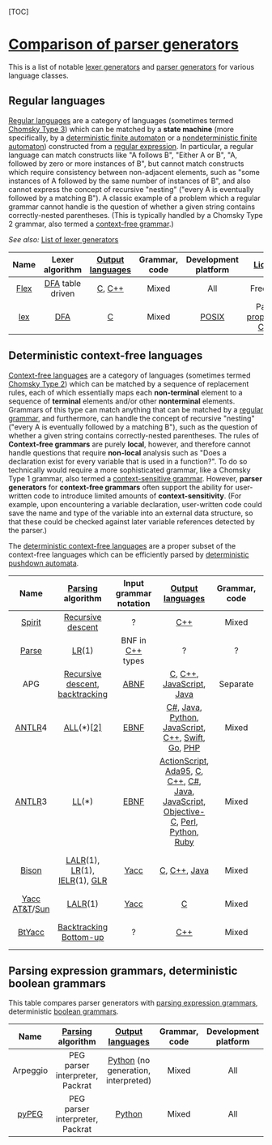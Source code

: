 [TOC]



# [Comparison of parser generators](https://en.wikipedia.org/wiki/Comparison_of_parser_generators)

This is a list of notable [lexer generators](https://en.wikipedia.org/wiki/Lexer_generator) and [parser generators](https://en.wikipedia.org/wiki/Parser_generator) for various language classes.

## Regular languages

[Regular languages](https://en.wikipedia.org/wiki/Regular_language) are a category of languages (sometimes termed [Chomsky Type 3](https://en.wikipedia.org/wiki/Chomsky_hierarchy)) which can be matched by a **state machine** (more specifically, by a [deterministic finite automaton](https://en.wikipedia.org/wiki/Deterministic_finite_automaton) or a [nondeterministic finite automaton](https://en.wikipedia.org/wiki/Nondeterministic_finite_automaton)) constructed from a [regular expression](https://en.wikipedia.org/wiki/Regular_expression). In particular, a regular language can match constructs like "A follows B", "Either A or B", "A, followed by zero or more instances of B", but cannot match constructs which require consistency between non-adjacent elements, such as "some instances of A followed by the same number of instances of B", and also cannot express the concept of recursive "nesting" ("every A is eventually followed by a matching B"). A classic example of a problem which a regular grammar cannot handle is the question of whether a given string contains correctly-nested parentheses. (This is typically handled by a Chomsky Type 2 grammar, also termed a [context-free grammar](https://en.wikipedia.org/wiki/Context-free_grammar).)

*See also:* [List of lexer generators](https://en.wikipedia.org/wiki/List_of_lexer_generators)

|                             Name                             |                       Lexer algorithm                        | [Output languages](https://en.wikipedia.org/wiki/Programming_language) | Grammar, code |             Development platform             |  [License](https://en.wikipedia.org/wiki/Software_license)   |
| :----------------------------------------------------------: | :----------------------------------------------------------: | :----------------------------------------------------------: | :-----------: | :------------------------------------------: | :----------------------------------------------------------: |
| [Flex](https://en.wikipedia.org/wiki/Flex_(lexical_analyser_generator)) | [DFA](https://en.wikipedia.org/wiki/Deterministic_finite_automaton) table driven | [C](https://en.wikipedia.org/wiki/C_(programming_language)), [C++](https://en.wikipedia.org/wiki/C%2B%2B) |     Mixed     |                     All                      |   Free, [BSD](https://en.wikipedia.org/wiki/BSD_licenses)    |
|     [lex](https://en.wikipedia.org/wiki/Lex_(software))      | [DFA](https://en.wikipedia.org/wiki/Deterministic_finite_automaton) | [C](https://en.wikipedia.org/wiki/C_(programming_language))  |     Mixed     | [POSIX](https://en.wikipedia.org/wiki/POSIX) | Partial, [proprietary](https://en.wikipedia.org/wiki/Proprietary_software), [CDDL](https://en.wikipedia.org/wiki/Common_Development_and_Distribution_License) |



## Deterministic context-free languages

[Context-free languages](https://en.wikipedia.org/wiki/Context-free_language) are a category of languages (sometimes termed [Chomsky Type 2](https://en.wikipedia.org/wiki/Chomsky_hierarchy)) which can be matched by a sequence of replacement rules, each of which essentially maps each **non-terminal** element to a sequence of **terminal** elements and/or other **nonterminal** elements. Grammars of this type can match anything that can be matched by a [regular grammar](https://en.wikipedia.org/wiki/Regular_grammar), and furthermore, can handle the concept of recursive "nesting" ("every A is eventually followed by a matching B"), such as the question of whether a given string contains correctly-nested parentheses. The rules of **Context-free grammars** are purely **local**, however, and therefore cannot handle questions that require **non-local** analysis such as "Does a declaration exist for every variable that is used in a function?". To do so technically would require a more sophisticated grammar, like a Chomsky Type 1 grammar, also termed a [context-sensitive grammar](https://en.wikipedia.org/wiki/Context-sensitive_grammar). However, **parser generators** for **context-free grammars** often support the ability for user-written code to introduce limited amounts of **context-sensitivity**. (For example, upon encountering a variable declaration, user-written code could save the name and type of the variable into an external data structure, so that these could be checked against later variable references detected by the parser.)

The [deterministic context-free languages](https://en.wikipedia.org/wiki/Deterministic_context-free_language) are a proper subset of the context-free languages which can be efficiently parsed by [deterministic pushdown automata](https://en.wikipedia.org/wiki/Deterministic_pushdown_automata).

|                             Name                             |  [Parsing](https://en.wikipedia.org/wiki/Parsing) algorithm  |                    Input grammar notation                    | [Output languages](https://en.wikipedia.org/wiki/Programming_language) | Grammar, code | [Lexer](https://en.wikipedia.org/wiki/Lexical_analyzer) |                     Development platform                     | [IDE](https://en.wikipedia.org/wiki/Integrated_development_environment) |  [License](https://en.wikipedia.org/wiki/Software_license)   |
| :----------------------------------------------------------: | :----------------------------------------------------------: | :----------------------------------------------------------: | :----------------------------------------------------------: | :-----------: | :-----------------------------------------------------: | :----------------------------------------------------------: | :----------------------------------------------------------: | :----------------------------------------------------------: |
| [Spirit](https://en.wikipedia.org/wiki/Spirit_Parser_Framework) | [Recursive descent](https://en.wikipedia.org/wiki/Recursive_descent_parser) |                              ?                               |         [C++](https://en.wikipedia.org/wiki/C%2B%2B)         |     Mixed     |                        internal                         |                             All                              |                              No                              | Free, [Boost](https://en.wikipedia.org/wiki/Boost_Software_License) |
|         [Parse](https://github.com/MathiasVP/Parse/)         |  [LR](https://en.wikipedia.org/wiki/Canonical_LR_parser)(1)  |  BNF in [C++](https://en.wikipedia.org/wiki/C%2B%2B) types   |                              ?                               |       ?       |                          none                           |                   C++11 standard compiler                    |                              No                              |    Free, [MIT](https://en.wikipedia.org/wiki/MIT_License)    |
|                             APG                              | [Recursive descent](https://en.wikipedia.org/wiki/Recursive_descent), [backtracking](https://en.wikipedia.org/wiki/Backtracking) |          [ABNF](https://en.wikipedia.org/wiki/ABNF)          | [C](https://en.wikipedia.org/wiki/C_(programming_language)), [C++](https://en.wikipedia.org/wiki/C%2B%2B), [JavaScript](https://en.wikipedia.org/wiki/JavaScript), [Java](https://en.wikipedia.org/wiki/Java_(programming_language)) |   Separate    |                          none                           |                             All                              |                              No                              | Free, [GNU GPL](https://en.wikipedia.org/wiki/GNU_General_Public_License) |
|        [ANTLR](https://en.wikipedia.org/wiki/ANTLR)4         | [ALL](https://en.wikipedia.org/wiki/LL_parser)(*)[[2\]](https://en.wikipedia.org/wiki/Comparison_of_parser_generators#cite_note-2) | [EBNF](https://en.wikipedia.org/wiki/Extended_Backus–Naur_form) | [C#](https://en.wikipedia.org/wiki/C_Sharp_(programming_language)), [Java](https://en.wikipedia.org/wiki/Java_(programming_language)), [Python](https://en.wikipedia.org/wiki/Python_(programming_language)), [JavaScript](https://en.wikipedia.org/wiki/JavaScript), [C++](https://en.wikipedia.org/wiki/C%2B%2B), [Swift](https://en.wikipedia.org/wiki/Swift_(programming_language)), [Go](https://en.wikipedia.org/wiki/Go_(programming_language)), [PHP](https://en.wikipedia.org/wiki/PHP) |     Mixed     |                        generated                        | [Java virtual machine](https://en.wikipedia.org/wiki/Java_virtual_machine) |                             Yes                              |   Free, [BSD](https://en.wikipedia.org/wiki/BSD_licenses)    |
|        [ANTLR](https://en.wikipedia.org/wiki/ANTLR)3         |       [LL](https://en.wikipedia.org/wiki/LL_parser)(*)       | [EBNF](https://en.wikipedia.org/wiki/Extended_Backus–Naur_form) | [ActionScript](https://en.wikipedia.org/wiki/ActionScript), [Ada95](https://en.wikipedia.org/wiki/Ada_(programming_language)), [C](https://en.wikipedia.org/wiki/C_(programming_language)), [C++](https://en.wikipedia.org/wiki/C%2B%2B), [C#](https://en.wikipedia.org/wiki/C_Sharp_(programming_language)), [Java](https://en.wikipedia.org/wiki/Java_(programming_language)), [JavaScript](https://en.wikipedia.org/wiki/JavaScript), [Objective-C](https://en.wikipedia.org/wiki/Objective-C), [Perl](https://en.wikipedia.org/wiki/Perl), [Python](https://en.wikipedia.org/wiki/Python_(programming_language)), [Ruby](https://en.wikipedia.org/wiki/Ruby_(programming_language)) |     Mixed     |                        generated                        | [Java virtual machine](https://en.wikipedia.org/wiki/Java_virtual_machine) |                             Yes                              |   Free, [BSD](https://en.wikipedia.org/wiki/BSD_licenses)    |
|       [Bison](https://en.wikipedia.org/wiki/GNU_Bison)       | [LALR](https://en.wikipedia.org/wiki/LALR_parser)(1), [LR](https://en.wikipedia.org/wiki/Canonical_LR_parser)(1), [IELR](https://en.wikipedia.org/w/index.php?title=IELR_parser&action=edit&redlink=1)(1), [GLR](https://en.wikipedia.org/wiki/GLR_parser) |          [Yacc](https://en.wikipedia.org/wiki/Yacc)          | [C](https://en.wikipedia.org/wiki/C_(programming_language)), [C++](https://en.wikipedia.org/wiki/C%2B%2B), [Java](https://en.wikipedia.org/wiki/Java_(programming_language)) |     Mixed     |                        external                         |                             All                              |                              No                              | Free, [GNU GPL](https://en.wikipedia.org/wiki/GNU_General_Public_License) with exception |
| [Yacc](https://en.wikipedia.org/wiki/Yacc) [AT&T](https://en.wikipedia.org/wiki/AT%26T_Corporation)/[Sun](https://en.wikipedia.org/wiki/Sun_Microsystems) |     [LALR](https://en.wikipedia.org/wiki/LALR_parser)(1)     |          [Yacc](https://en.wikipedia.org/wiki/Yacc)          | [C](https://en.wikipedia.org/wiki/C_(programming_language))  |     Mixed     |                        external                         |         [POSIX](https://en.wikipedia.org/wiki/POSIX)         |                              No                              | Free, [CPL](https://en.wikipedia.org/wiki/Common_Public_License) & [CDDL](https://en.wikipedia.org/wiki/Common_Development_and_Distribution_License) |
| [BtYacc](https://en.wikipedia.org/w/index.php?title=BtYacc&action=edit&redlink=1) | [Backtracking](https://en.wikipedia.org/wiki/Backtracking) [Bottom-up](https://en.wikipedia.org/wiki/Bottom-up_parsing) |                              ?                               |         [C++](https://en.wikipedia.org/wiki/C%2B%2B)         |     Mixed     |                        external                         |                             All                              |                              No                              | Free, [public domain](https://en.wikipedia.org/wiki/Public_domain) |

## Parsing expression grammars, deterministic boolean grammars

This table compares parser generators with [parsing expression grammars](https://en.wikipedia.org/wiki/Parsing_expression_grammar), deterministic [boolean grammars](https://en.wikipedia.org/wiki/Boolean_grammar).

|               Name               | [Parsing](https://en.wikipedia.org/wiki/Parsing) algorithm | [Output languages](https://en.wikipedia.org/wiki/Programming_language) | Grammar, code | Development platform |  [License](https://en.wikipedia.org/wiki/Software_license)   |
| :------------------------------: | :--------------------------------------------------------: | :----------------------------------------------------------: | :-----------: | :------------------: | :----------------------------------------------------------: |
|             Arpeggio             |              PEG parser interpreter, Packrat               | [Python](https://en.wikipedia.org/wiki/Python_(programming_language)) (no generation, interpreted) |     Mixed     |         All          |    Free, [MIT](https://en.wikipedia.org/wiki/MIT_License)    |
| [pyPEG](https://fdik.org/pyPEG/) |              PEG parser interpreter, Packrat               | [Python](https://en.wikipedia.org/wiki/Python_(programming_language)) |     Mixed     |         All          | Free, [GNU GPL](https://en.wikipedia.org/wiki/GNU_General_Public_License) |

